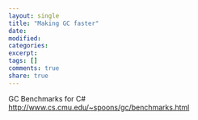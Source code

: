 ```yaml
---
layout: single
title: "Making GC faster"
date: 
modified:
categories: 
excerpt:
tags: []
comments: true
share: true
---
```



GC Benchmarks for C# http://www.cs.cmu.edu/~spoons/gc/benchmarks.html